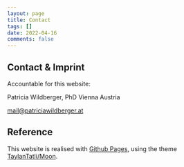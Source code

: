 ```yaml
---
layout: page
title: Contact
tags: []
date: 2022-04-16
comments: false
---
```

## Contact & Imprint

Accountable for this website:

Patricia Wildberger, PhD
Vienna
Austria

mail@patriciawildberger.at

## Reference

This website is realised with [Github Pages](https://pages.github.com/), using the theme [TaylanTatli/Moon](https://github.com/TaylanTatli/Moon).
